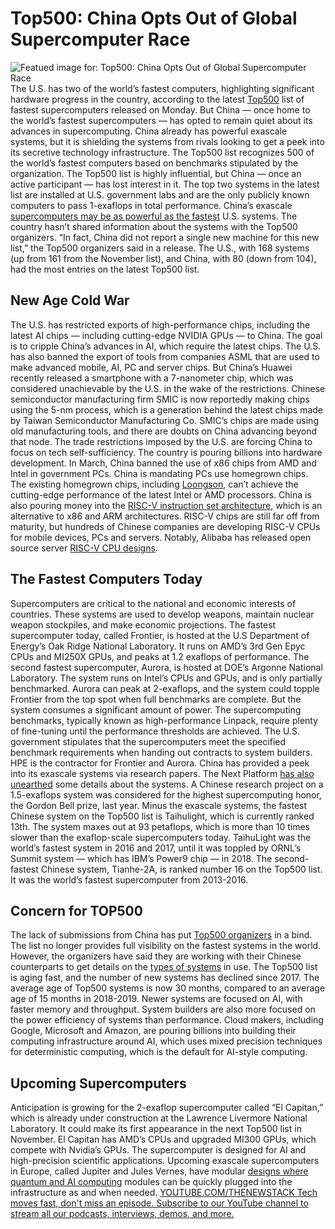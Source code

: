 # Top500: China Opts Out of Global Supercomputer Race
![Featued image for: Top500: China Opts Out of Global Supercomputer Race](https://cdn.thenewstack.io/media/2024/05/7fd1fd6b-wesley-tingey-udpzpqu0q7c-unsplash-1024x683.jpg)
The U.S. has two of the world’s fastest computers, highlighting significant hardware progress in the country, according to the latest
[Top500](https://top500.org/lists/top500/2024/06/highs/) list of fastest supercomputers released on Monday.
But China — once home to the world’s fastest supercomputers — has opted to remain quiet about its advances in supercomputing.
China already has powerful exascale systems, but it is shielding the systems from rivals looking to get a peek into its secretive technology infrastructure.
The Top500 list recognizes 500 of the world’s fastest computers based on benchmarks stipulated by the organization. The Top500 list is highly influential, but China — once an active participant — has lost interest in it.
The top two systems in the latest list are installed at U.S. government labs and are the only publicly known computers to pass 1-exaflops in total performance.
China’s exascale
[supercomputers may be as powerful as the fastest](https://thenewstack.io/sc500-fugaku-still-fastest-supercomputer-as-exascale-looms/) U.S. systems. The country hasn’t shared information about the systems with the Top500 organizers.
“In fact, China did not report a single new machine for this new list,” the Top500 organizers said in a release.
The U.S., with 168 systems (up from 161 from the November list), and China, with 80 (down from 104), had the most entries on the latest Top500 list.
## New Age Cold War
The U.S. has restricted exports of high-performance chips, including the latest AI chips — including cutting-edge NVIDIA GPUs — to China. The goal is to cripple China’s advances in AI, which require the latest chips.
The U.S. has also banned the export of tools from companies ASML that are used to make advanced mobile, AI, PC and server chips. But China’s Huawei recently released a smartphone with a 7-nanometer chip, which was considered unachievable by the U.S. in the wake of the restrictions.
Chinese semiconductor manufacturing firm SMIC is now reportedly making chips using the 5-nm process, which is a generation behind the latest chips made by Taiwan Semiconductor Manufacturing Co.
SMIC’s chips are made using old manufacturing tools, and there are doubts on China advancing beyond that node.
The trade restrictions imposed by the U.S. are forcing China to focus on tech self-sufficiency. The country is pouring billions into hardware development.
In March, China banned the use of x86 chips from AMD and Intel in government PCs. China is mandating PCs use homegrown chips. The existing homegrown chips, including
[Loongson](https://www.loongson.cn/EN), can’t achieve the cutting-edge performance of the latest Intel or AMD processors.
China is also pouring money into the
[RISC-V instruction set architecture](https://thenewstack.io/risc-v-finds-its-foothold-in-a-rapidly-evolving-processor-ecosystem/), which is an alternative to x86 and ARM architectures.
RISC-V chips are still far off from maturity, but hundreds of Chinese companies are developing RISC-V CPUs for mobile devices, PCs and servers. Notably, Alibaba has released open source server
[RISC-V CPU designs](https://thenewstack.io/linus-torvalds-on-security-ai-open-source-and-trust/).
## The Fastest Computers Today
Supercomputers are critical to the national and economic interests of countries. These systems are used to develop weapons, maintain nuclear weapon stockpiles, and make economic projections.
The fastest supercomputer today, called Frontier, is hosted at the U.S Department of Energy’s Oak Ridge National Laboratory. It runs on AMD’s 3rd Gen Epyc CPUs and MI250X GPUs, and peaks at 1.2 exaflops of performance.
The second fastest supercomputer, Aurora, is hosted at DOE’s Argonne National Laboratory. The system runs on Intel’s CPUs and GPUs, and is only partially benchmarked.
Aurora can peak at 2-exaflops, and the system could topple Frontier from the top spot when full benchmarks are complete. But the system consumes a significant amount of power.
The supercomputing benchmarks, typically known as high-performance Linpack, require plenty of fine-tuning until the performance thresholds are achieved.
The U.S. government stipulates that the supercomputers meet the specified benchmark requirements when handing out contracts to system builders. HPE is the contractor for Frontier and Aurora.
China has provided a peek into its exascale systems via research papers. The Next Platform
[has also unearthed](https://www.nextplatform.com/tag/china/) some details about the systems.
A Chinese research project on a 1.5-exaflops system was considered for the highest supercomputing honor, the Gordon Bell prize, last year.
Minus the exascale systems, the fastest Chinese system on the Top500 list is Taihulight, which is currently ranked 13th. The system maxes out at 93 petaflops, which is more than 10 times slower than the exaflop-scale supercomputers today.
TaihuLight was the world’s fastest system in 2016 and 2017, until it was toppled by ORNL’s Summit system — which has IBM’s Power9 chip — in 2018.
The second-fastest Chinese system, Tianhe-2A, is ranked number 16 on the Top500 list. It was the world’s fastest supercomputer from 2013-2016.
## Concern for TOP500
The lack of submissions from China has put
[Top500 organizers](https://thenewstack.io/high-performance-computing-is-due-for-a-transformation/) in a bind. The list no longer provides full visibility on the fastest systems in the world.
However, the organizers have said they are working with their Chinese counterparts to get details on the
[types of systems](https://thenewstack.io/c-creator-bjarne-stroustrup-weighs-in-on-distributed-systems-type-safety-and-rust/) in use.
The Top500 list is aging fast, and the number of new systems has declined since 2017. The average age of Top500 systems is now 30 months, compared to an average age of 15 months in 2018-2019.
Newer systems are focused on AI, with faster memory and throughput. System builders are also more focused on the power efficiency of systems than performance.
Cloud makers, including Google, Microsoft and Amazon, are pouring billions into building their computing infrastructure around AI, which uses mixed precision techniques for deterministic computing, which is the default for AI-style computing.
## Upcoming Supercomputers
Anticipation is growing for the 2-exaflop supercomputer called “El Capitan,” which is already under construction at the Lawrence Livermore National Laboratory. It could make its first appearance in the next Top500 list in November.
El Capitan has AMD’s CPUs and upgraded MI300 GPUs, which compete with Nvidia’s GPUs. The supercomputer is designed for AI and high-precision scientific applications.
Upcoming exascale supercomputers in Europe, called Jupiter and Jules Vernes, have modular
[designs where quantum and AI computing](https://thenewstack.io/mapping-quantum-computings-meteoric-rise-in-chip-design/) modules can be quickly plugged into the infrastructure as and when needed. [
YOUTUBE.COM/THENEWSTACK
Tech moves fast, don't miss an episode. Subscribe to our YouTube
channel to stream all our podcasts, interviews, demos, and more.
](https://youtube.com/thenewstack?sub_confirmation=1)
